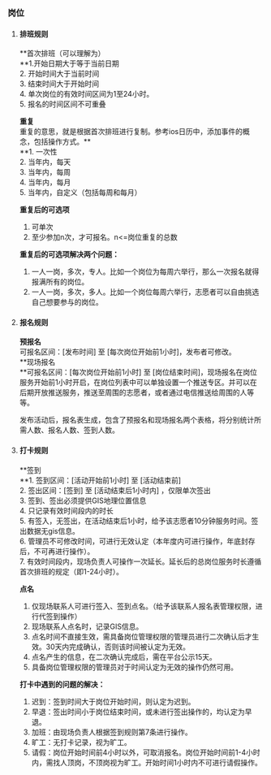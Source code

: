 ### 岗位

1. #### 排班规则

   **首次排班（可以理解为）                
   **1.开始日期大于等于当前日期  
   2. 开始时间大于当前时间  
   3. 结束时间大于开始时间  
   4. 单次岗位的有效时间区间为1至24小时。  
   5. 报名的时间区间不可重叠

   **重复**  
   重复的意思，就是根据首次排班进行复制。参考ios日历中，添加事件的概念，包括操作方式。**              
   **1. 一次性  
   2. 当年内，每天  
   3. 当年内，每周  
   4. 当年内，每月  
   5. 当年内，自定义（包括每周和每月）

   **重复后的可选项**  
   1. 可单次  
   2. 至少参加n次，才可报名。n&lt;=岗位重复的总数

   **重复后的可选项解决两个问题：**  
   1. 一人一岗，多次，专人。比如一个岗位为每周六举行，那么一次报名就得报满所有的岗位。  
   2. 一人一岗，多次，多人。比如一个岗位每周六举行，志愿者可以自由挑选自己想要参与的岗位。

2. #### 报名规则

   **预报名**  
   可报名区间：\[发布时间\] 至 \[每次岗位开始前1小时\]，发布者可修改。  
   **现场报名          
   **可报名区间：\[每次岗位开始前1小时\] 至 \[岗位结束时间\]，现场报名在岗位服务开始前1小时开启，在岗位列表中可以单独设置一个推送专区。并可以在后期开放推送服务，推送至周围的志愿者，或者通过电信推送给周围的人等等。

   发布活动后，报名表生成，包含了预报名和现场报名两个表格，将分别统计所需人数、报名人数、签到人数。

3. #### 打卡规则

   **签到      
   **1. 签到区间：\[活动开始前1小时\] 至 \[活动结束前\]  
   2. 签出区间：\[签到\] 至 \[活动结束后1小时内\] ，仅限单次签出  
   3. 签到、签出必须提供GIS地理位置信息  
   4. 只记录有效时间段内的时长  
   5. 有签入，无签出，在活动结束后1小时，给予该志愿者10分钟服务时间。签出数据无gis信息。  
   6. 管理员不可修改时间，可进行无效认定（本年度内可进行操作，年底封存后，不可再进行操作）。  
   7. 有效时间段内，现场负责人可操作一次延长。延长后的总岗位服务时长遵循首次排班的规定（即1-24小时）。

   **点名**  
   1. 仅现场联系人可进行签入、签到点名。（给予该联系人报名表管理权限，进行代签到操作）  
   2. 现场联系人点名时，记录GIS信息。  
   3. 点名时间不直接生效，需具备岗位管理权限的管理员进行二次确认后才生效。30天内完成确认，否则该时间被认定为无效。  
   4. 点名产生的信息，在二次确认完成后，需在平台公示15天。  
   5. 具备岗位管理权限的管理员对于时间认定为无效的操作仍然可用。

   **打卡中遇到的问题的解决：**  
   1. 迟到：签到时间大于岗位开始时间，则认定为迟到。  
   2. 早退：签出时间小于岗位结束时间，或未进行签出操作的，均认定为早退。  
   3. 加班：由现场负责人根据签到规则第7条进行操作。  
   4. 旷工：无打卡记录，视为旷工。  
   5. 请假：岗位开始时间前4小时以外，可取消报名。岗位开始时间前1-4小时内，需找人顶岗，不顶岗视为旷工。开始时间1小时内不可进行请假操作。

#### 



